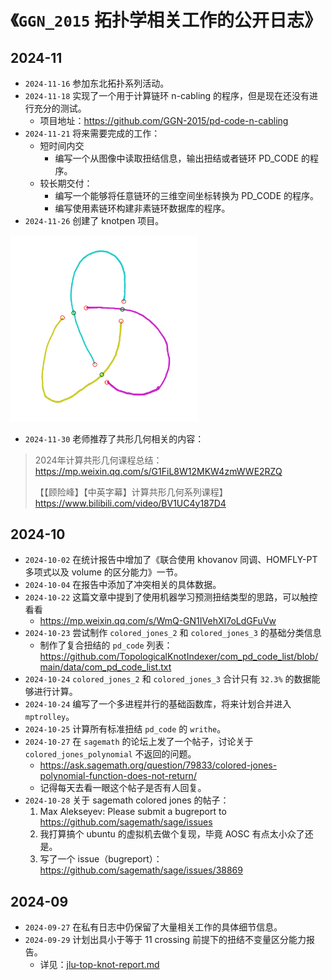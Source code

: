 # 《`GGN_2015` 拓扑学相关工作的公开日志》

## 2024-11

- `2024-11-16` 参加东北拓扑系列活动。
- `2024-11-18` 实现了一个用于计算链环 n-cabling 的程序，但是现在还没有进行充分的测试。
  - 项目地址：https://github.com/GGN-2015/pd-code-n-cabling
- `2024-11-21` 将来需要完成的工作：
  - 短时间内交
    - 编写一个从图像中读取扭结信息，输出扭结或者链环 PD_CODE 的程序。
  - 较长期交付：
    - 编写一个能够将任意链环的三维空间坐标转换为 PD_CODE 的程序。
    - 编写使用素链环构建非素链环数据库的程序。
- `2024-11-26` 创建了 knotpen 项目。

<img src="../../blob/img/2024-11-26_knotpen.png" style="width: 300px">

- `2024-11-30` 老师推荐了共形几何相关的内容：

> 2024年计算共形几何课程总结：https://mp.weixin.qq.com/s/G1FiL8W12MKW4zmWWE2RZQ
>
> 【【顾险峰】【中英字幕】计算共形几何系列课程】 https://www.bilibili.com/video/BV1UC4y187D4

## 2024-10

- `2024-10-02` 在统计报告中增加了《联合使用 khovanov 同调、HOMFLY-PT 多项式以及 volume 的区分能力》一节。
- `2024-10-04` 在报告中添加了冲突相关的具体数据。
- `2024-10-22` 这篇文章中提到了使用机器学习预测扭结类型的思路，可以触控看看
  - https://mp.weixin.qq.com/s/WmQ-GN1IVehXI7oLdGFuVw
- `2024-10-23` 尝试制作 `colored_jones_2` 和 `colored_jones_3` 的基础分类信息
  - 制作了复合扭结的 `pd_code` 列表：https://github.com/TopologicalKnotIndexer/com_pd_code_list/blob/main/data/com_pd_code_list.txt
- `2024-10-24` `colored_jones_2` 和 `colored_jones_3` 合计只有 `32.3%` 的数据能够进行计算。
- `2024-10-24` 编写了一个多进程并行的基础函数库，将来计划合并进入 `mptrolley`。
- `2024-10-25` 计算所有标准扭结 `pd_code` 的 `writhe`。
- `2024-10-27` 在 `sagemath` 的论坛上发了一个帖子，讨论关于 `colored_jones_polynomial` 不返回的问题。
  - https://ask.sagemath.org/question/79833/colored-jones-polynomial-function-does-not-return/
  - 记得每天去看一眼这个帖子是否有人回复。
- `2024-10-28` 关于 sagemath colored jones 的帖子：
  1. Max Alekseyev: Please submit a bugreport to https://github.com/sagemath/sage/issues
  2. 我打算搞个 ubuntu 的虚拟机去做个复现，毕竟 AOSC 有点太小众了还是。
  3. 写了一个 issue（bugreport）：https://github.com/sagemath/sage/issues/38869

## 2024-09

- `2024-09-27` 在私有日志中仍保留了大量相关工作的具体细节信息。
- `2024-09-29` 计划出具小于等于 11 crossing 前提下的扭结不变量区分能力报告。
  - 详见：[jlu-top-knot-report.md](../../data/other-work/jlu-top-knot-report.md)

